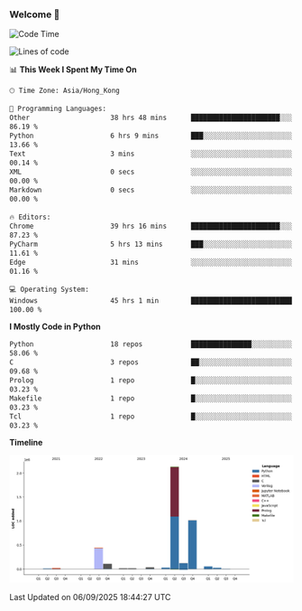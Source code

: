 ### Welcome 👋

<!--START_SECTION:waka-->
![Code Time](http://img.shields.io/badge/Code%20Time-2%2C570%20hrs%2017%20mins-blue)

![Lines of code](https://img.shields.io/badge/From%20Hello%20World%20I%27ve%20Written-4.0%20million%20lines%20of%20code-blue)

📊 **This Week I Spent My Time On** 

```text
🕑︎ Time Zone: Asia/Hong_Kong

💬 Programming Languages: 
Other                    38 hrs 48 mins      ██████████████████████░░░   86.19 % 
Python                   6 hrs 9 mins        ███░░░░░░░░░░░░░░░░░░░░░░   13.66 % 
Text                     3 mins              ░░░░░░░░░░░░░░░░░░░░░░░░░   00.14 % 
XML                      0 secs              ░░░░░░░░░░░░░░░░░░░░░░░░░   00.00 % 
Markdown                 0 secs              ░░░░░░░░░░░░░░░░░░░░░░░░░   00.00 % 

🔥 Editors: 
Chrome                   39 hrs 16 mins      ██████████████████████░░░   87.23 % 
PyCharm                  5 hrs 13 mins       ███░░░░░░░░░░░░░░░░░░░░░░   11.61 % 
Edge                     31 mins             ░░░░░░░░░░░░░░░░░░░░░░░░░   01.16 % 

💻 Operating System: 
Windows                  45 hrs 1 min        █████████████████████████   100.00 % 
```

**I Mostly Code in Python** 

```text
Python                   18 repos            ███████████████░░░░░░░░░░   58.06 % 
C                        3 repos             ██░░░░░░░░░░░░░░░░░░░░░░░   09.68 % 
Prolog                   1 repo              █░░░░░░░░░░░░░░░░░░░░░░░░   03.23 % 
Makefile                 1 repo              █░░░░░░░░░░░░░░░░░░░░░░░░   03.23 % 
Tcl                      1 repo              █░░░░░░░░░░░░░░░░░░░░░░░░   03.23 % 
```



**Timeline**

![Lines of Code chart](https://raw.githubusercontent.com/xhj2501/xhj2501/main/assets/bar_graph.png)


 Last Updated on 06/09/2025 18:44:27 UTC
<!--END_SECTION:waka-->

